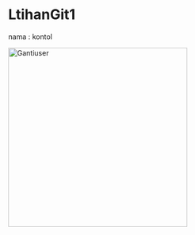 # LtihanGit1


nama : kontol

<img width="361" alt="Gantiuser" src="https://user-images.githubusercontent.com/73066099/96452868-e04a3300-1243-11eb-8932-29d923ba76de.png">
